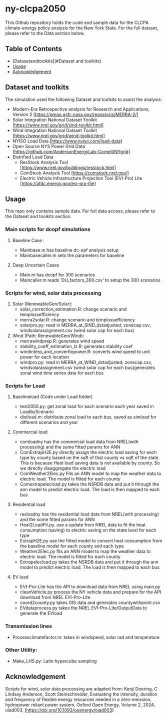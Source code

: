 # ny-clcpa2050
This Github repository holds the code and sample data for the CLCPA climate-energy policy analysis for the New York State. For the full dataset, please refer to the Data section below. 


## Table of Contents
- [Datasetandtoolkits](#Dataset and toolkits)
- [Usage](#Usage)
- [Acknowledgement](#Acknowledgement)


## Dataset and toolkits

The simulation used the following Dataset and toolkits to assist the analysis:

- Modern-Era Retrospective analysis for Research and Applications, Version 2 [https://gmao.gsfc.nasa.gov/reanalysis/MERRA-2/]
- Solar Integration National Dataset Toolkit [https://www.nrel.gov/grid/sind-toolkit.html]
- Wind Integration National Dataset Toolkit [https://www.nrel.gov/grid/wind-toolkit.html]
- NYISO Load Data [https://www.nyiso.com/load-data]
- Open Source NYS Power Grid Data [https://github.com/AndersonEnergyLab-Cornell/NYgrid]
- Eletrified Load Data
    - ResStock Analysis Tool [https://www.nrel.gov/buildings/resstock.html]
    - ComStock Analysis Tool [https://comstock.nrel.gov/]
    - Electric Vehicle Infrastructure Projection Tool (EVI-Pro) Lite [https://afdc.energy.gov/evi-pro-lite]

## Usage
This repo only contains sample data. For full data access, please refer to the Dataset and toolkits section. 
### Main scripts for dcopf simulations
1. Baseline Case :
    - Mainbase.m has baseline dc-opf analysis setup
    - Mainbasecaller.m sets the parameters for baseline 

2.	Deep Uncertain Cases 
    - Main.m has dcopf for 300 scenarios
    - Maincaller.m reads ‘DU_factors_300.csv’ to setup the 300 scenarios
### Scripts for wind, solar data processing

1. Solar (RenewableGen/Solar):
    - solar_correction_estimation.R: change scenario and templossefficiency 
    - merra2solar.R: change scenario and templossefficiency
    - solarpro.py: read in MERRA_at_SIND_dstadjusted; zonecap.csv, windsolarassignment.csv (wind solar cap for each bus)
2. Wind (Path: RenewableGen/Wind):
    - merrawindprep.R: generates wind speed
    - stability_coeff_estimation_lz.R: generates stability coef
    - windinterp_and_converttopower.R: converts wind speed to unit power for each location
    - windpro.py: read in MERRA_at_WIND_dstadjusted; zonecap.csv, windsolarassignment.csv (wind solar cap for each bus)generates zonal wind time series data for each bus

### Scripts for Load
1. Baselineload (Code under Load folder)
    - test2050.py: get zonal load for each scenario each year saved in LoadbyScenario
    - distload.m: distribute zonal load to each bus, saved as simload for different scenarios and year

2.	Commercial load
    - comloadny has the commercial load data from NREL(with processing) and the some fitted params for ANN
    - ComExtrapH2E.py directly assign the electric load saving for each type by county based on the sqft of that county vs sqft of the state. This is because Heat load saving data is not available by county. So we directly disaggregate the electric load 
    - ComWeather2Elec.py Fits an ANN model to map the weather data to electric load. The model is fitted for each county
    - Comextrapelecload.py takes the NSRDB data and put it through the ann model to predict electric load. The load is then mapped to each bus

3.	Residential load
    - resloadny has the residential load data from NREL(with processing) and the some fitted params for ANN
    - Heat2LoadFit.py. use a update from NREL data to fit the heat consumption (saving) to electric saving on the state level for each type
    - ExtrapH2E.py use the fitted model to convert heat consumption from the baseline model for each county and each type
    - Weather2Elec.py fits an ANN model to map the weather data to electric load. The model is fitted for each county 
    - Extrapelecload.py takes the NSRDB data and put it through the ann model to predict electric load. The load is then mapped to each bus 

4.	EV load
    - EVI-Pro-Lite has the API to download data from NREL using main.py
    - cleanVehicle.py process the NY vehicle data and prepare for the API download from NREL EVI-Pro-Lite
    - coord2county.py takes GIS data and generates countywithpoint.csv
    - EVdataprocess.py takes the NREL EVI-Pro-Lite/OutputData to generate the EVload 

### Transmission lines
- Processclimatefactor.m: takes in windspeed, solar rad and temperature 


###	Other Utility:
- Make_LHS.py: Latin hypercube sampling



## Acknowledgement
Scripts for wind, solar data processing are adapted from:
Kenji Doering, C Lindsay Anderson, Scott Steinschneider, Evaluating the intensity, duration and frequency of flexible energy resources needed in a zero-emission, hydropower reliant power system, Oxford Open Energy, Volume 2, 2024, oiad003, [https://doi.org/10.1093/ooenergy/oiad003]
